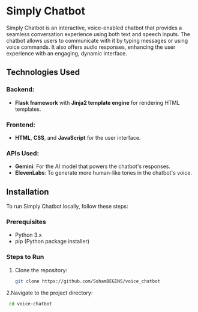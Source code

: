 # Simply Chatbot

Simply Chatbot is an interactive, voice-enabled chatbot that provides a seamless conversation experience using both text and speech inputs. The chatbot allows users to communicate with it by typing messages or using voice commands. It also offers audio responses, enhancing the user experience with an engaging, dynamic interface.

## Technologies Used

### Backend:
- **Flask framework** with **Jinja2 template engine** for rendering HTML templates.

### Frontend:
- **HTML**, **CSS**, and **JavaScript** for the user interface.

### APIs Used:
- **Gemini**: For the AI model that powers the chatbot's responses.
- **ElevenLabs**: To generate more human-like tones in the chatbot's voice.

## Installation

To run Simply Chatbot locally, follow these steps:

### Prerequisites

- Python 3.x
- pip (Python package installer)

### Steps to Run

1. Clone the repository:
   ```bash
   git clone https://github.com/SohamBEGINS/voice_chatbot
2.Navigate to the project directory:
  ```bash
   cd voice-chatbot

